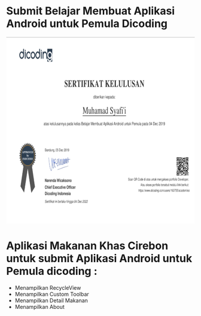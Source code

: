 # Submit Belajar Membuat Aplikasi Android untuk Pemula Dicoding
<p align="center">
  <img width="700" height="500" src="Sertifikat Kelulusan Belajar Membuat Aplikasi Android untuk Pemula.png">
</p>

# Aplikasi Makanan Khas Cirebon untuk submit Aplikasi Android untuk Pemula dicoding :
- Menampilkan RecycleView
- Menampilkan Custom Toolbar
- Menampilkan Detail Makanan
- Menampilkan About
